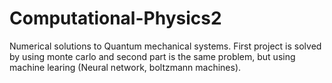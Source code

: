 # Computational-Physics2
Numerical solutions to Quantum mechanical systems. First project is solved by using monte carlo and second part is the same problem, but using machine learing (Neural network, boltzmann machines).
